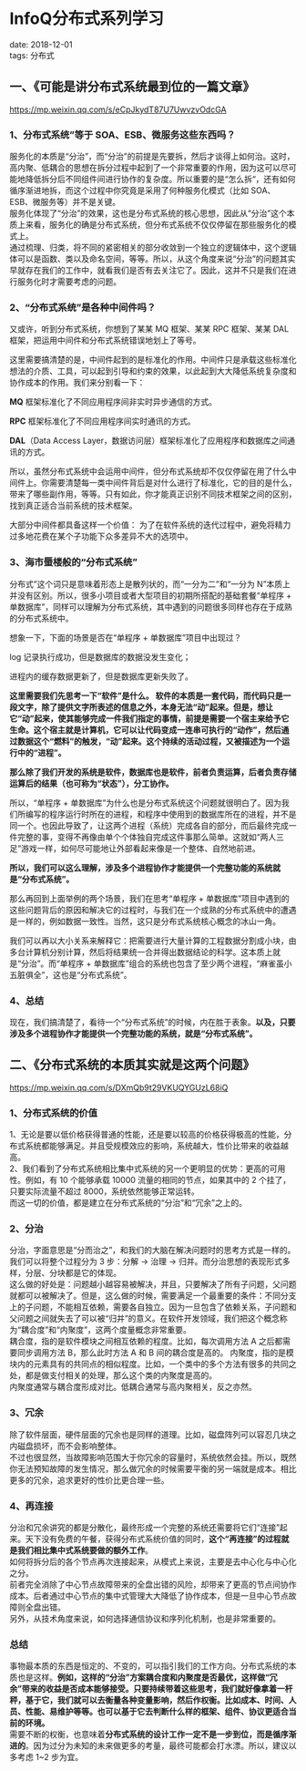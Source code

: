 
# InfoQ分布式系列学习    
date: 2018-12-01    
tags: 分布式 

## 一、《可能是讲分布式系统最到位的一篇文章》
https://mp.weixin.qq.com/s/eCpJkydT87U7UwvzvOdcGA

### 1、分布式系统”等于 SOA、ESB、微服务这些东西吗？   
服务化的本质是“分治”，而“分治”的前提是先要拆，然后才谈得上如何治。这时，高内聚、低耦合的思想在拆分过程中起到了一个非常重要的作用，因为这可以尽可能地降低拆分后不同组件间进行协作的复杂度。所以重要的是“怎么拆“，还有如何循序渐进地拆，而这个过程中你究竟是采用了何种服务化模式（比如 SOA、ESB、微服务等）并不是关键。   
服务化体现了“分治”的效果，这也是分布式系统的核心思想，因此从“分治”这个本质上来看，服务化的确是分布式系统，但分布式系统不仅仅停留在那些服务化的模式上。  
通过梳理、归类，将不同的紧密相关的部分收敛到一个独立的逻辑体中，这个逻辑体可以是函数、类以及命名空间，等等。所以，从这个角度来说“分治”的问题其实早就存在我们的工作中，就看我们是否有去关注它了。因此，这并不只是我们在进行服务化时才需要考虑的问题。

   
### 2、“分布式系统”是各种中间件吗？     
又或许，听到分布式系统，你想到了某某 MQ 框架、某某 RPC 框架、某某 DAL 框架，把运用中间件和分布式系统错误地划上了等号。

这里需要搞清楚的是，中间件起到的是标准化的作用。中间件只是承载这些标准化想法的介质、工具，可以起到引导和约束的效果，以此起到大大降低系统复杂度和协作成本的作用。我们来分别看一下：

**MQ** 框架标准化了不同应用程序间非实时异步通信的方式。

**RPC** 框架标准化了不同应用程序间实时通讯的方式。

**DAL**（Data Access Layer，数据访问层）框架标准化了应用程序和数据库之间通讯的方式。

所以，虽然分布式系统中会运用中间件，但分布式系统却不仅仅停留在用了什么中间件上。你需要清楚每一类中间件背后是对什么进行了标准化，它的目的是什么，带来了哪些副作用，等等。只有如此，你才能真正识别不同技术框架之间的区别，找到真正适合当前系统的技术框架。

大部分中间件都具备这样一个价值：
为了在软件系统的迭代过程中，避免将精力过多地花费在某个子功能下众多差异不大的选项中。

### 3、海市蜃楼般的“分布式系统”   
分布式”这个词只是意味着形态上是散列状的，而“一分为二”和“一分为 N”本质上并没有区别。所以，很多小项目或者大型项目的初期所搭配的基础套餐“单程序 + 单数据库”，同样可以理解为分布式系统，其中遇到的问题很多同样也存在于成熟的分布式系统中。

想象一下，下面的场景是否在“单程序 + 单数据库”项目中出现过？

log 记录执行成功，但是数据库的数据没发生变化；

进程内的缓存数据更新了，但是数据库更新失败了。

**这里需要我们先思考一下“软件”是什么。 软件的本质是一套代码，而代码只是一段文字，除了提供文字所表述的信息之外，本身无法“动”起来。但是，想让它“动”起来，使其能够完成一件我们指定的事情，前提是需要一个宿主来给予它生命。这个宿主就是计算机，它可以让代码变成一连串可执行的“动作”，然后通过数据这个“燃料”的触发，“动”起来。这个持续的活动过程，又被描述为一个运行中的“进程”。**

**那么除了我们开发的系统是软件，数据库也是软件，前者负责运算，后者负责存储运算后的结果（也可称为“状态”），分工协作。**

所以，“单程序 + 单数据库”为什么也是分布式系统这个问题就很明白了。因为我们所编写的程序运行时所在的进程，和程序中使用到的数据库所在的进程，并不是同一个。也因此导致了，让这两个进程（系统）完成各自的部分，而后最终完成一件完整的事，变得不再像由单个个体独自完成这件事那么简单。这就如“两人三足”游戏一样，如何尽可能地让外部看起来像是一个整体、自然地前进。    

**所以，我们可以这么理解，涉及多个进程协作才能提供一个完整功能的系统就是“分布式系统”。**  

那么再回到上面举例的两个场景，我们在思考“单程序 + 单数据库”项目中遇到的这些问题背后的原因和解决它的过程时，与我们在一个成熟的分布式系统中的遭遇是一样的，例如数据一致性。当然，这只是分布式系统核心概念的冰山一角。

我们可以再以大小关系来解释它：把需要进行大量计算的工程数据分割成小块，由多台计算机分别计算，然后将结果统一合并得出数据结论的科学。这本质上就是“分治”。而“单程序 + 单数据库”组合的系统也包含了至少两个进程，“麻雀虽小五脏俱全”，这也是“分布式系统”。

### 4、总结  
现在，我们搞清楚了，看待一个“分布式系统”的时候，内在胜于表象。**以及，只要涉及多个进程协作才能提供一个完整功能的系统，就是“分布式系统”。**

## 二、《分布式系统的本质其实就是这两个问题》
https://mp.weixin.qq.com/s/DXmQb9t29VKUQYGUzL68iQ

### 1、分布式系统的价值
1、无论是要以低价格获得普通的性能，还是要以较高的价格获得极高的性能，分布式系统都能够满足。并且受规模效应的影响，系统越大，性价比带来的收益越高。   
2、我们看到了分布式系统相比集中式系统的另一个更明显的优势：更高的可用性。例如，有 10 个能够承载 10000 流量的相同的节点，如果其中的 2 个挂了，只要实际流量不超过 8000，系统依然能够正常运转。    
而这一切的价值，都是建立在分布式系统的“分治”和“冗余”之上的。

### 2、分治
分治，字面意思是“分而治之”，和我们的大脑在解决问题时的思考方式是一样的。我们可以将整个过程分为 3 步：分解 -> 治理 -> 归并。而分治思想的表现形式多样，分层、分块都是它的体现。  
这么做的好处是：问题越小越容易被解决，并且，只要解决了所有子问题，父问题就都可以被解决了。但是，这么做的时候，需要满足一个最重要的条件：不同分支上的子问题，不能相互依赖，需要各自独立。因为一旦包含了依赖关系，子问题和父问题之间就失去了可以被“归并”的意义。在软件开发领域，我们把这个概念称为“耦合度”和“内聚度”，这两个度量概念非常重要。    
	耦合度，指的是软件模块之间相互依赖的程度。比如，每次调用方法 A 之后都需要同步调用方法 B，那么此时方法 A 和 B 间的耦合度是高的。
内聚度，指的是模块内的元素具有的共同点的相似程度。比如，一个类中的多个方法有很多的共同之处，都是做支付相关的处理，那么这个类的内聚度是高的。   
	内聚度通常与耦合度形成对比。低耦合通常与高内聚相关，反之亦然。

### 3、冗余
除了软件层面，硬件层面的冗余也是同样的道理。比如，磁盘阵列可以容忍几块之内磁盘损坏，而不会影响整体。   
不过也很显然，当故障影响范围大于你冗余的容量时，系统依然会挂。所以，既然你无法预知故障的发生情况，那么做冗余的时候需要平衡的另一端就是成本。相比更多的冗余，追求更好的性价比更合理一些。

### 4、再连接   
分治和冗余讲究的都是分散化，最终形成一个完整的系统还需要将它们“连接”起来。天下没有免费的午餐，获得分布式系统价值的同时，**这个“再连接”的过程就是我们相比集中式系统要做的额外工作**。    
如何将拆分后的各个节点再次连接起来，从模式上来说，主要是去中心化与中心化之分。    
前者完全消除了中心节点故障带来的全盘出错的风险，却带来了更高的节点间协作成本。后者通过中心节点的集中式管理大大降低了协作成本，但是一旦中心节点故障则全盘出错。    
另外，从技术角度来说，如何选择通信协议和序列化机制，也是非常重要的。  

### 总结  

事物最本质的东西是恒定的、不变的，可以指引我们的工作方向。分布式系统的本质也是这样。**例如，这样的“分治”方案耦合度和内聚度是否最优，这样做“冗余”带来的收益是否成本能够接受。只要持续带着这些思考，我们就好像拿着一杆秤，基于它，我们就可以去衡量各种变量影响，然后作权衡。比如成本、时间、人员、性能、易维护等等。也可以基于它去判断什么样的框架、组件、协议更适合当前的环境。**    
需要不断的权衡，也意味着**分布式系统的设计工作一定不是一步到位，而是循序渐进的**。因为过分为未知的未来做更多的考量，最终可能都会打水漂。所以，建议以多考虑 1~2 步为宜。